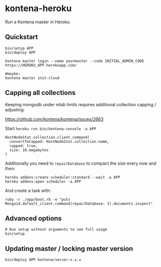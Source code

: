 # kontena-heroku

Run a Kontena master in Heroku.

## Quickstart

```
bin/setup APP
bin/deploy APP

kontena master login --name yourmaster --code INITIAL_ADMIN_CODE https://HEROKU_APP.herokuapp.com/

#maybe:
kontena master init-cloud
```

## Capping all collections

Keeping mongodb under mlab limits requires additional collection capping / adjusting:

https://github.com/kontena/kontena/issues/2663

Start `heroku run bin/kontena-console -a APP`

```
HostNodeStat.collection.client.command(
  convertToCapped: HostNodeStat.collection.name,
  capped: true,
  size: 10.megabytes
)
```

Additionally you need to `repairDatabase` to compact the size every now and then:

```
heroku addons:create scheduler:standard --wait -a APP
heroku addons:open scheduler -a APP
```

And create a task with:

```
ruby -r ./app/boot.rb -e "puts Mongoid.default_client.command(repairDatabase: 1).documents.inspect"
```

## Advanced options

```
# Run setup without arguments to see full usage
bin/setup
```

## Updating master / locking master version

```
bin/deploy APP kontena/server:x.x.x
```
